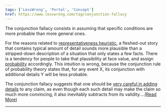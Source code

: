 ```yaml
---
tags: ['LessWrong', 'Portal', 'Concept']
href: https://www.lesswrong.com/tag/conjunction-fallacy
---
```


The conjunction fallacy consists in assuming that specific conditions are more probable than more general ones.

For the reasons related to [representativeness heuristic](https://www.lesswrong.com/tag/representativeness-heuristic), a fleshed-out story that contains typical amount of detail sounds more plausible than a stripped-down description of a situation that only states a few facts. There is a tendency for people to take that plausibility at face value, and assign [probability](https://wiki.lesswrong.com/wiki/probability) accordingly. This intuition is wrong, because the conjunction rule of probability theory states that, for any event X, its conjunction with additional details Y will be less probable.

The conjunction fallacy suggests that one should be [very careful in adding details](https://www.lesswrong.com/tag/burdensome-details) to any claim, as even though each such detail may make the claim so much more convincing, it also inevitably subtracts from its validity....[(Read More)]()



---

